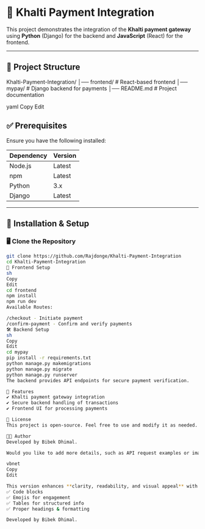 # 🚀 Khalti Payment Integration  

This project demonstrates the integration of the **Khalti payment gateway** using **Python** (Django) for the backend and **JavaScript** (React) for the frontend.

---

## 📂 Project Structure  

Khalti-Payment-Integration/ │── frontend/ # React-based frontend │── mypay/ # Django backend for payments │── README.md # Project documentation

yaml
Copy
Edit

## ✅ Prerequisites  

Ensure you have the following installed:  

| Dependency  | Version |
|------------|---------|
| Node.js    | Latest  |
| npm        | Latest  |
| Python     | 3.x     |
| Django     | Latest  |

---

## 🔧 Installation & Setup  

### 🖥️ Clone the Repository  
```sh
git clone https://github.com/Rajdonge/Khalti-Payment-Integration
cd Khalti-Payment-Integration
🚀 Frontend Setup
sh
Copy
Edit
cd frontend
npm install
npm run dev
Available Routes:

/checkout - Initiate payment
/confirm-payment - Confirm and verify payments
🛠️ Backend Setup
sh
Copy
Edit
cd mypay
pip install -r requirements.txt
python manage.py makemigrations
python manage.py migrate
python manage.py runserver
The backend provides API endpoints for secure payment verification.

🎯 Features
✔ Khalti payment gateway integration
✔ Secure backend handling of transactions
✔ Frontend UI for processing payments

📜 License
This project is open-source. Feel free to use and modify it as needed.

👨‍💻 Author
Developed by Bibek Dhimal.

Would you like to add more details, such as API request examples or images? 🚀

vbnet
Copy
Edit

This version enhances **clarity, readability, and visual appeal** with:  
✅ Code blocks  
✅ Emojis for engagement  
✅ Tables for structured info  
✅ Proper headings & formatting  

Developed by Bibek Dhimal.